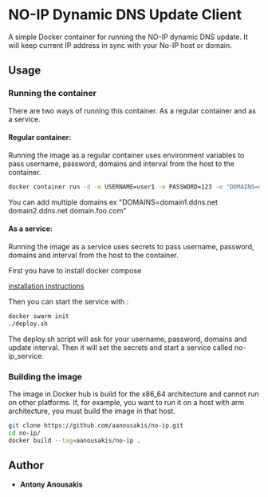 # NO-IP Dynamic DNS Update Client

A simple Docker container for running the NO-IP dynamic DNS update. It will keep current IP address in sync with your No-IP host or domain.


## Usage

### Running  the container
   
There are two ways of running this container. As a regular container and as a service.

#### Regular container:
Running the image as a regular container uses environment variables to pass username, password, domains and interval from the host to the container. 



```bash
docker container run -d -e USERNAME=user1 -e PASSWORD=123 -e "DOMAINS=domain1.ddns.net" -e INTERVAL=5 aanousakis/no-ip

```
You can add multiple domains ex "DOMAINS=domain1.ddns.net domain2.ddns.net domain.foo.com"

#### As a service:
Running the image as a service uses secrets to pass username, password, domains and interval from the host to the container.

First you have to install docker compose

[installation instructions](https://docs.docker.com/compose/install/)

Then you can start the service with :


```bash
docker swarm init
./deploy.sh 
```
The deploy.sh script will ask for your username, password, domains and update interval. Then it will set the secrets and start a service called no-ip_service. 


### Building the image
The image in Docker hub is build for the x86_64 architecture and cannot run on other platforms. If, for example, you want to run it on a host with arm architecture, you must build the image in that host.

```bash
git clone https://github.com/aanousakis/no-ip.git    
cd no-ip/
docker build --tag=aanousakis/no-ip .

```
## Author

* **Antony Anousakis**

